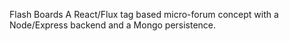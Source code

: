 Flash Boards
A React/Flux tag based micro-forum concept with a Node/Express backend and a Mongo persistence.